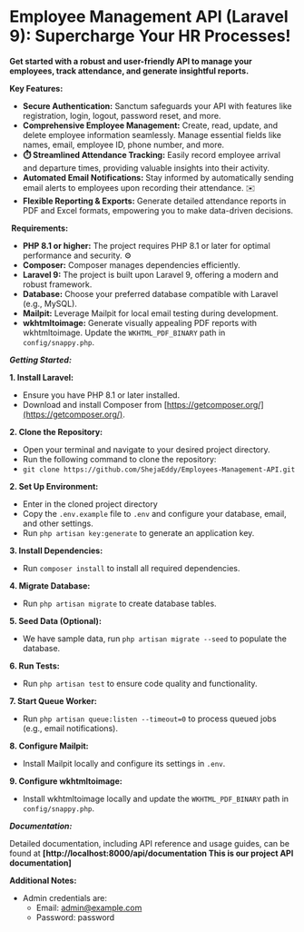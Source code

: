 # Employee Management API (Laravel 9): Supercharge Your HR Processes! 

**Get started with a robust and user-friendly API to manage your employees, track attendance, and generate insightful reports.** 

**Key Features:**

* **Secure Authentication:** Sanctum safeguards your API with features like registration, login, logout, password reset, and more. 
* **Comprehensive Employee Management:** Create, read, update, and delete employee information seamlessly. Manage essential fields like names, email, employee ID, phone number, and more. 
* **⏱️ Streamlined Attendance Tracking:** Easily record employee arrival and departure times, providing valuable insights into their activity. 
* **Automated Email Notifications:** Stay informed by automatically sending email alerts to employees upon recording their attendance. ✉️
* **Flexible Reporting & Exports:** Generate detailed attendance reports in PDF and Excel formats, empowering you to make data-driven decisions. 

**️ Requirements:**

* **PHP 8.1 or higher:** The project requires PHP 8.1 or later for optimal performance and security. ⚙️
* **Composer:** Composer manages dependencies efficiently. 
* **Laravel 9:** The project is built upon Laravel 9, offering a modern and robust framework. ️
* **Database:** Choose your preferred database compatible with Laravel (e.g., MySQL). ️
* **Mailpit:** Leverage Mailpit for local email testing during development. 
* **wkhtmltoimage:** Generate visually appealing PDF reports with wkhtmltoimage. Update the `WKHTML_PDF_BINARY` path in `config/snappy.php`. 

***Getting Started:***

**1. Install Laravel:**

- Ensure you have PHP 8.1 or later installed. ️
- Download and install Composer from [https://getcomposer.org/](https://getcomposer.org/). 

**2. Clone the Repository:**

- Open your terminal and navigate to your desired project directory.
- Run the following command to clone the repository:
- `git clone https://github.com/ShejaEddy/Employees-Management-API.git`

**2. Set Up Environment:**

- Enter in the cloned project directory
- Copy the `.env.example` file to `.env` and configure your database, email, and other settings. 
- Run `php artisan key:generate` to generate an application key. 

**3. Install Dependencies:**

- Run `composer install` to install all required dependencies. 

**4. Migrate Database:**

- Run `php artisan migrate` to create database tables. 

**5. Seed Data (Optional):**

- We have sample data, run `php artisan migrate --seed` to populate the database. 

**6. Run Tests:**

- Run `php artisan test` to ensure code quality and functionality. 

**7. Start Queue Worker:**

- Run `php artisan queue:listen --timeout=0` to process queued jobs (e.g., email notifications). 

**8. Configure Mailpit:**

- Install Mailpit locally and configure its settings in `.env`. 

**9. Configure wkhtmltoimage:**

- Install wkhtmltoimage locally and update the `WKHTML_PDF_BINARY` path in `config/snappy.php`. 

***Documentation:***

Detailed documentation, including API reference and usage guides, can be found at **[http://localhost:8000/api/documentation This is our project API documentation]**

**Additional Notes:**

- Admin credentials are: 
    - Email: admin@example.com
    - Password: password
